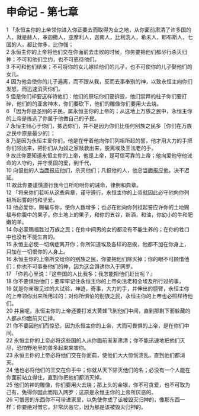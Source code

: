 # 申命记 - 第七章
  
 1 「永恒主你的上帝领你进入你正要去而取得为业之地，从你面前肃清了许多国的人，就是赫人，革迦撒人，亚摩利人，迦南人，比利洗人，希未人，耶布斯人，七国的人，都比你多，比你强；  
 2 永恒主你的上帝将他们交在你面前去击败的时候，你务要把他们都尽行杀灭归神；不可和他们立约，也不可恩待他们。  
 3 不可和他们结亲；不可将你的女儿嫁给他们的儿子，也不可使你的儿子娶他们的女儿。  
 4 因为他会使你的儿子遍离，而不跟从我，反而去事奉别的神，以致永恒主向你们发怒，而迅速消灭你们。  
 5 但是你们却要这样待他们：他们的祭坛你们要拆毁，他们崇拜的柱子你们要打碎，他们的的亚舍神木，你们要砍下，他们的雕像你们要用火去烧。  
 6 「因为你是圣别的子民，属永恒主你的上帝的；从这地上万族之民中，永恒主你的上帝是拣选了你属于他做自己的子民。  
 7 永恒主倾心于你们，拣选你们，并不是因为你们比任何别族之民多［你们在万族之民中原是最少的］；  
 8 乃是因为永恒主爱你们，他是在守着他向你们列祖所起的誓，他才用大力的手把你们领出来，把你们从为奴之家赎救出来，脱离埃及王法老的手。  
 9 故此你要知道永恒主你的上帝，他是上帝，是可信可靠的上帝；他向爱他守他诫命的人守约，并守坚固的爱，到千代，  
 10 向恨他的人当面报应他们，杀灭他们；凡恨他的人，他总当面报应他，决不迟延。  
 11 故此你要谨慎遵行我今日所吩咐你的诫命，律例和典章。  
 12 「将来你们若听从这些典章，谨守遵行，永恒主你的上帝就因此必守他向你列祖所起誓的约和坚爱。  
 13 他必爱你，赐福与你，使你人数增多；也必在他向你列祖起誓应许你的土地赐福与你腹中的果子，你土地上的果子，和你的五谷，新酒，和油，你幼小的牛和肥嫩的羊。  
 14 你必蒙赐福胜过万族之民；在你中间男的女的都没有不能生养的；在你的牲口中也没有不能生育的。  
 15 永恒主必使一切病症离开你；你所知道埃及各样的恶疾，他都不加在你身上，只加在一切恨你的人身上。  
 16 永恒主你的上帝所交给你的别族之民，你要把他们除灭掉；你的眼不可顾惜他们；你也不可事奉他们的神，因为这会饵诱你入于网罗。  
 17 「你若心里说：『这些国的人比我多；我怎能把他们赶出呢？』  
 18 你不要惧怕他们；要牢牢记住永恒主你的上帝向法老和全埃及所行过的事，  
 19 就是你亲眼见过的大试验，神迹，奇事，大力的手，并伸出的膀臂，永恒主你的上帝领你出来所用过的；对你所惧怕的别族之民，永恒主你的上帝也必照样待他们。  
 20 并且呢，永恒主你的上帝还要打发大黄蜂飞到他们中间，直到那剩下而躲藏的人都从你面前灭亡掉。  
 21 你不要因他们而惊恐，因为永恒主你的上帝，大而可畏惧的上帝，是在你们中间。  
 22 永恒主你的上帝必将这些国的人从你面前渐渐肃清；你不能迅速地把他们灭尽，恐怕野地里的兽多起来来害你。  
 23 永恒主你的上帝必将他们交在你面前，使他们大大惊慌溃乱，直到他们都消灭。  
 24 他也必将他们的王交在你手中；你就从天下除灭他们的名；必没有一个人能在你面前站立得住，直到你把他们都消灭掉。  
 25 他们的神的雕像，你们要用火去烧；那上头的金银，你不可贪爱，也不可取为己有，免得你因此而陷入网罗；这原是永恒主你的上帝所厌恶的。  
 26 可憎恶的东西你不可带进家里，以免使你成了该被毁灭归神的，像那东西一样；你要绝对憎它，非常厌恶它，因为那是该被毁灭归神的。